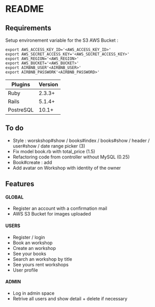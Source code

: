 # README

## Requirements 

Setup environement variable for the S3 AWS Bucket : 
```shell
export AWS_ACCESS_KEY_ID='<AWS_ACCESS_KEY_ID>'
export AWS_SECRET_ACCESS_KEY='<AWS_SECRET_ACCESS_KEY>'
export AWS_REGION='<AWS_REGION>'
export AWS_BUCKET='<AWS_BUCKET>'
export AIRBNB_USER'<AIRBNB_USER>'
export AIRBNB_PASSWORK'<AIRBNB_PASSWORD>'
```

Plugins | Version
--- | ---
Ruby | 2.3.3+
Rails | 5.1.4+
PostreSQL | 10.1+

## To do 

* Style  : worskshop#show / books#index / books#show / header / user#show / date range picker (3)
* Fix model book.rb with total_price (1.5)
* Refactoring code from controller without MySQL (0.25)
* Book#create : add 
* Add avatar on Workshop with identity of the owner 

## Features 

#### GLOBAL
* Register an account with a confirmation mail
* AWS S3 Bucket for images uploaded 

#### USERS
* Register / login 
* Book an workshop
* Create an workshop 
* See your books 
* Search an workshop by title
* See yours rent workshops 
* User profile 

#### ADMIN
* Log in admin space
* Retrive all users and show detail + delete if necessary 